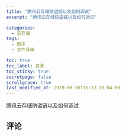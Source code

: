 ```yaml
---
title: "腾讯云存储防盗链以及如何调试"
excerpt: "腾讯云存储防盗链以及如何调试"

categories:
  - 云存储
tags:
  - 图床
  - 文件存储

toc: true
toc_label: 目录
toc_sticky: true
secretpage: false
scrollgrace: true
last_modified_at: 2019-08-26T15:12:19-04:00
---
```


腾讯云存储防盗链以及如何调试





## 评论




